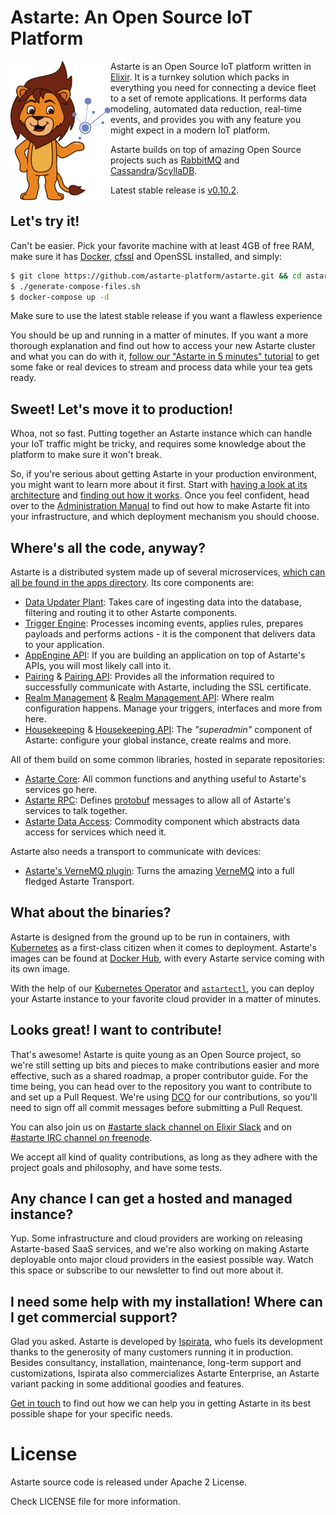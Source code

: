 # Astarte: An Open Source IoT Platform

<img src="doc/images/mascotte.svg" align="left" width="160px" />Astarte is an Open Source IoT
platform written in [Elixir](https://github.com/elixir-lang/elixir). It is a turnkey solution which
packs in everything you need for connecting a device fleet to a set of remote applications. It
performs data modeling, automated data reduction, real-time events, and provides you with any
feature you might expect in a modern IoT platform.

Astarte builds on top of amazing Open Source projects such as [RabbitMQ](https://www.rabbitmq.com/)
and [Cassandra](http://cassandra.apache.org/)/[ScyllaDB](https://www.scylladb.com/).

Latest stable release is [v0.10.2](https://github.com/astarte-platform/astarte/tree/v0.10.2).

## Let's try it!

Can't be easier. Pick your favorite machine with at least 4GB of free RAM, make sure it has
[Docker](https://www.docker.com/), [cfssl](https://github.com/cloudflare/cfssl) and OpenSSL
installed, and simply:

```sh
$ git clone https://github.com/astarte-platform/astarte.git && cd astarte
$ ./generate-compose-files.sh
$ docker-compose up -d
```

Make sure to use the latest stable release if you want a flawless experience

You should be up and running in a matter of minutes. If you want a more thorough explanation and
find out how to access your new Astarte cluster and what you can do with it, [follow our "Astarte in
5 minutes" tutorial](http://docs.astarte-platform.org/snapshot/010-astarte_in_5_minutes.html) to get
some fake or real devices to stream and process data while your tea gets ready.

## Sweet! Let's move it to production!

Whoa, not so fast. Putting together an Astarte instance which can handle your IoT traffic might be
tricky, and requires some knowledge about the platform to make sure it won't break.

So, if you're serious about getting Astarte in your production environment, you might want to learn
more about it first. Start with [having a look at its
architecture](http://docs.astarte-platform.org/snapshot/001-intro_architecture.html) and [finding
out how it works](http://docs.astarte-platform.org/snapshot/001-intro_user.html). Once you feel
confident, head over to the [Administration
Manual](http://docs.astarte-platform.org/snapshot/001-intro_administrator.html) to find out how to
make Astarte fit into your infrastructure, and which deployment mechanism you should choose.

## Where's all the code, anyway?

Astarte is a distributed system made up of several microservices, [which can all be found in the
apps directory](https://github.com/astarte-platform/astarte/tree/master/apps). Its core components
are:

* [Data Updater
  Plant](https://github.com/astarte-platform/astarte/tree/master/apps/astarte_data_updater_plant):
  Takes care of ingesting data into the database, filtering and routing it to other Astarte
  components.
* [Trigger
  Engine](https://github.com/astarte-platform/astarte/tree/master/apps/astarte_trigger_engine):
  Processes incoming events, applies rules, prepares payloads and performs actions - it is the
  component that delivers data to your application.
* [AppEngine
  API](https://github.com/astarte-platform/astarte/tree/master/apps/astarte_appengine_api): If you
  are building an application on top of Astarte's APIs, you will most likely call into it.
* [Pairing](https://github.com/astarte-platform/astarte/tree/master/apps/astarte_pairing) & [Pairing
  API](https://github.com/astarte-platform/astarte/tree/master/apps/astarte_pairing_api): Provides
  all the information required to successfully communicate with Astarte, including the SSL
  certificate.
* [Realm
  Management](https://github.com/astarte-platform/astarte/tree/master/apps/astarte_realm_management)
  & [Realm Management
  API](https://github.com/astarte-platform/astarte/tree/master/apps/astarte_realm_management_api):
  Where realm configuration happens. Manage your triggers, interfaces and more from here.
* [Housekeeping](https://github.com/astarte-platform/astarte/tree/master/apps/astarte_housekeeping)
  & [Housekeeping
  API](https://github.com/astarte-platform/astarte/tree/master/apps/astarte_housekeeping_api): The
  *"superadmin"* component of Astarte: configure your global instance, create realms and more.

All of them build on some common libraries, hosted in separate repositories:

* [Astarte Core](https://github.com/astarte-platform/astarte_core): All common functions and
  anything useful to Astarte's services go here.
* [Astarte RPC](https://github.com/astarte-platform/astarte_rpc): Defines
  [protobuf](https://developers.google.com/protocol-buffers/) messages to allow all of Astarte's
  services to talk together.
* [Astarte Data Access](https://github.com/astarte-platform/astarte_data_access): Commodity
  component which abstracts data access for services which need it.

Astarte also needs a transport to communicate with devices:

* [Astarte's VerneMQ plugin](https://github.com/astarte-platform/astarte_vmq_plugin): Turns the
  amazing [VerneMQ](https://github.com/erlio/vernemq) into a full fledged Astarte Transport.

## What about the binaries?

Astarte is designed from the ground up to be run in containers, with
[Kubernetes](https://github.com/kubernetes/kubernetes) as a first-class citizen when it comes to
deployment. Astarte's images can be found at [Docker Hub](https://hub.docker.com/u/astarte/), with
every Astarte service coming with its own image.

With the help of our [Kubernetes
Operator](https://github.com/astarte-platform/astarte-kubernetes-operator) and
[`astartectl`](https://github.com/astarte-platform/astartectl), you can deploy your Astarte instance
to your favorite cloud provider in a matter of minutes.

## Looks great! I want to contribute!

That's awesome! Astarte is quite young as an Open Source project, so we're still setting up bits and
pieces to make contributions easier and more effective, such as a shared roadmap, a proper
contributor guide. For the time being, you can head over to the repository you want to contribute to
and set up a Pull Request. We're using [DCO](https://developercertificate.org/) for our
contributions, so you'll need to sign off all commit messages before submitting a Pull Request.

You can also join us on [#astarte slack channel on Elixir
Slack](https://elixir-slackin.herokuapp.com/) and on [#astarte IRC channel on
freenode](ircs://chat.freenode.net:6697/#astarte).

We accept all kind of quality contributions, as long as they adhere with the project goals and
philosophy, and have some tests.

## Any chance I can get a hosted and managed instance?

Yup. Some infrastructure and cloud providers are working on releasing Astarte-based SaaS services,
and we're also working on making Astarte deployable onto major cloud providers in the easiest
possible way. Watch this space or subscribe to our newsletter to find out more about it.

## I need some help with my installation! Where can I get commercial support?

Glad you asked. Astarte is developed by [Ispirata](https://ispirata.com), who fuels its development
thanks to the generosity of many customers running it in production. Besides consultancy,
installation, maintenance, long-term support and customizations, Ispirata also commercializes
Astarte Enterprise, an Astarte variant packing in some additional goodies and features.

[Get in touch](https://ispirata.com/contact/) to find out how we can help you in getting Astarte in
its best possible shape for your specific needs.

# License

Astarte source code is released under Apache 2 License.

Check LICENSE file for more information.
